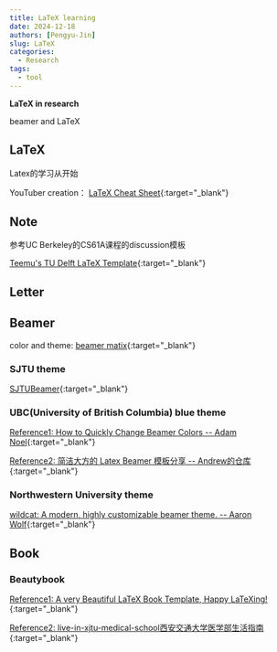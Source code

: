 ```yaml
---
title: LaTeX learning
date: 2024-12-18
authors: [Pengyu-Jin]
slug: LaTeX
categories:
  - Research
tags:
  - tool
---
```


**LaTeX in research**

beamer and LaTeX

<!-- more -->

## LaTeX
Latex的学习从[]()开始

YouTuber creation： [LaTeX Cheat Sheet](https://www.newthinktank.com/2019/01/latex-tutorial/){:target="_blank"}

## Note

参考UC Berkeley的CS61A课程的discussion模板

[Teemu's TU Delft LaTeX Template](https://github.com/temeweckis/tu-delft-latex-template){:target="_blank"}

## Letter

## Beamer

color and theme: [beamer matix](https://mpetroff.net/files/beamer-theme-matrix/){:target="_blank"}

### SJTU theme

[SJTUBeamer](https://github.com/sjtug/SJTUBeamer){:target="_blank"}

### UBC(University of British Columbia) blue theme

[Reference1: How to Quickly Change Beamer Colors -- Adam Noel](https://ramblingacademic.com/2015/12/08/how-to-quickly-overhaul-beamer-colors/#more-2470){:target="_blank"}

[Reference2: 简洁大方的 Latex Beamer 模板分享 -- Andrew的仓库](https://mp.weixin.qq.com/s/mOrMdd_mV6sKzgiVpLJoHg){:target="_blank"}

### Northwestern University theme

[wildcat: A modern, highly customizable beamer theme. -- Aaron Wolf](https://github.com/aarondwolf/wildcat){:target="_blank"}

## Book

### Beautybook

[Reference1: A very Beautiful LaTeX Book Template, Happy LaTeXing!](https://github.com/BeautyLaTeX/Beautybook){:target="_blank"}

[Reference2: live-in-xjtu-medical-school西安交通大学医学部生活指南](https://github.com/echore/live-in-xjtu-medical-school?tab=readme-ov-file){:target="_blank"}

